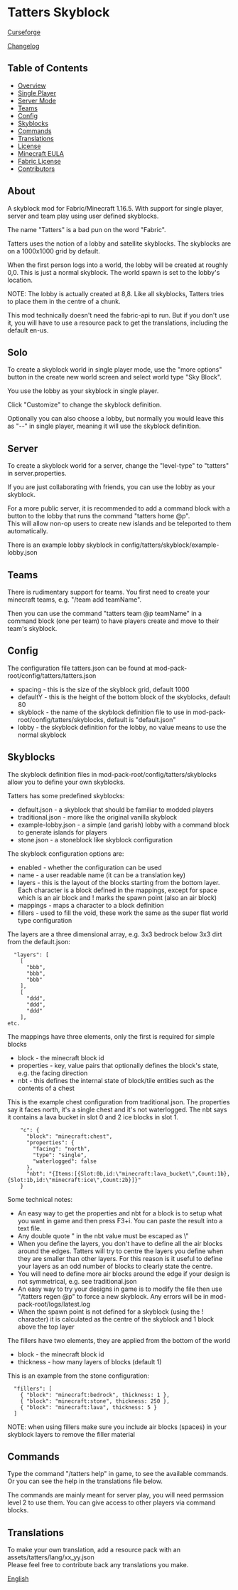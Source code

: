 # Tatters Skyblock
[Curseforge](https://www.curseforge.com/minecraft/mc-mods/tatters-skyblock)

[Changelog](CHANGELOG.md)

## Table of Contents
* [Overview](#about)
* [Single Player](#solo)
* [Server Mode](#server)
* [Teams](#teams)
* [Config](#config)
* [Skyblocks](#skyblocks)
* [Commands](#commands)
* [Translations](#translations)
* [License](LICENSE)
* [Minecraft EULA](https://www.minecraft.net/en-us/eula/)
* [Fabric License](https://github.com/FabricMC/fabric-loader/blob/master/LICENSE)
* [Contributors](CONTRIBUTORS)

## About
A skyblock mod for Fabric/Minecraft 1.16.5. With support for single player, server and team play using user defined skyblocks.

The name "Tatters" is a bad pun on the word "Fabric".

Tatters uses the notion of a lobby and satellite skyblocks. The skyblocks are on a 1000x1000 grid by default.

When the first person logs into a world, the lobby will be created at roughly 0,0. This is just a normal skyblock. The world spawn is set to the lobby's location.

NOTE: The lobby is actually created at 8,8. Like all skyblocks, Tatters tries to place them in the centre of a chunk. 

This mod technically doesn't need the fabric-api to run. But if you don't use it, you will have to use a resource pack to get the translations, including the default en-us.

## Solo
To create a skyblock world in single player mode, use the "more options" button in the create new world screen and select world type "Sky Block".

You use the lobby as your skyblock in single player.

Click "Customize" to change the skyblock definition.

Optionally you can also choose a lobby, but normally you would leave this as "--" in single player, meaning it will use the skyblock definition.

## Server
To create a skyblock world for a server, change the "level-type" to "tatters" in server.properties.

If you are just collaborating with friends, you can use the lobby as your skyblock.

For a more public server, it is recommended to add a command block with a button to the lobby that runs the command "tatters home @p".
<br> This will allow non-op users to create new islands and be teleported to them automatically.

There is an example lobby skyblock in config/tatters/skyblock/example-lobby.json

## Teams
There is rudimentary support for teams. You first need to create your minecraft teams, e.g. "/team add teamName". 

Then you can use the command "tatters team @p teamName" in a command block (one per team) to have players create and move to their team's skyblock.

## Config
The configuration file tatters.json can be found at mod-pack-root/config/tatters/tatters.json

* spacing - this is the size of the skyblock grid, default 1000
* defaultY - this is the height of the bottom block of the skyblocks, default 80
* skyblock - the name of the skyblock definition file to use in mod-pack-root/config/tatters/skyblocks, default is "default.json"
* lobby - the skyblock definition for the lobby, no value means to use the normal skyblock

## Skyblocks

The skyblock definition files in mod-pack-root/config/tatters/skyblocks allow you to define your own skyblocks. 

Tatters has some predefined skyblocks:
* default.json - a skyblock that should be familiar to modded players
* traditional.json - more like the original vanilla skyblock
* example-lobby.json - a simple (and garish) lobby with a command block to generate islands for players
* stone.json - a stoneblock like skyblock configuration

The skyblock configuration options are:
* enabled - whether the configuration can be used
* name - a user readable name (it can be a translation key)
* layers - this is the layout of the blocks starting from the bottom layer. Each character is a block defined in the mappings, except for space which is an air block and ! marks the spawn point (also an air block)
* mappings - maps a character to a block definition
* fillers - used to fill the void, these work the same as the super flat world type configuration

The layers are a three dimensional array, e.g. 3x3 bedrock below 3x3 dirt from the default.json:

```
  "layers": [
    [
      "bbb",
      "bbb",
      "bbb"
    ],
    [
      "ddd",
      "ddd",
      "ddd"
    ],
etc.
```

The mappings have three elements, only the first is required for simple blocks
* block - the minecraft block id
* properties - key, value pairs that optionally defines the block's state, e.g. the facing direction
* nbt - this defines the internal state of block/tile entities such as the contents of a chest

This is the example chest configuration from traditional.json. The properties say it faces north, it's a single chest and it's not waterlogged. The nbt says it contains a lava bucket in slot 0 and 2 ice blocks in slot 1. 

```
    "c": {
      "block": "minecraft:chest",
      "properties": {
        "facing": "north",
        "type": "single",
        "waterlogged": false
      },
      "nbt": "{Items:[{Slot:0b,id:\"minecraft:lava_bucket\",Count:1b},{Slot:1b,id:\"minecraft:ice\",Count:2b}]}"
    }
```

Some technical notes:

* An easy way to get the properties and nbt for a block is to setup what you want in game and then press F3+i. You can paste the result into a text file.
* Any double quote " in the nbt value must be escaped as \\"
* When you define the layers, you don't have to define all the air blocks around the edges. Tatters will try to centre the layers you define when they are smaller than other layers. For this reason is it useful to define your layers as an odd number of blocks to clearly state the centre.
* You will need to define more air blocks around the edge if your design is not symmetrical, e.g. see traditional.json
* An easy way to try your designs in game is to modify the file then use "/tatters regen @p" to force a new skyblock. Any errors will be in mod-pack-root/logs/latest.log
* When the spawn point is not defined for a skyblock (using the ! character) it is calculated as the centre of the skyblock and 1 block above the top layer 

The fillers have two elements, they are applied from the bottom of the world
* block - the minecraft block id
* thickness - how many layers of blocks (default 1)

This is an example from the stone configuration: 

```
  "fillers": [
    { "block": "minecraft:bedrock", thickness: 1 },
    { "block": "minecraft:stone", thickness: 250 },
    { "block": "minecraft:lava", thickness: 5 }
  ]
```

NOTE: when using fillers make sure you include air blocks (spaces) in your skyblock layers to remove the filler material

## Commands
Type the command "/tatters help" in game, to see the available commands. Or you can see the help in the translations file below.

The commands are mainly meant for server play, you will need permssion level 2 to use them. You can give access to other players via command blocks.

## Translations
To make your own translation, add a resource pack with an assets/tatters/lang/xx_yy.json
<br>Please feel free to contribute back any translations you make.

[English](src/main/resources/assets/tatters/lang/en_us.json)